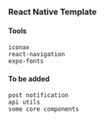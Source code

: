 ### React Native Template
#### Tools
    iconax
    react-navigation
    expo-fonts


#### To be added
    post notification
    api utils
    some core components

